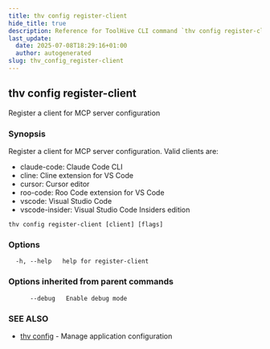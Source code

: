 ```yaml
---
title: thv config register-client
hide_title: true
description: Reference for ToolHive CLI command `thv config register-client`
last_update:
  date: 2025-07-08T18:29:16+01:00
  author: autogenerated
slug: thv_config_register-client
---
```


## thv config register-client

Register a client for MCP server configuration

### Synopsis

Register a client for MCP server configuration.
Valid clients are:
  - claude-code: Claude Code CLI
  - cline: Cline extension for VS Code
  - cursor: Cursor editor
  - roo-code: Roo Code extension for VS Code
  - vscode: Visual Studio Code
  - vscode-insider: Visual Studio Code Insiders edition

```
thv config register-client [client] [flags]
```

### Options

```
  -h, --help   help for register-client
```

### Options inherited from parent commands

```
      --debug   Enable debug mode
```

### SEE ALSO

* [thv config](thv_config.md)	 - Manage application configuration

